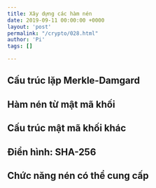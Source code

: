 ```yaml
---
title: Xây dựng các hàm nén
date: 2019-09-11 00:00:00 +0000
layout: 'post'
permalink: "/crypto/028.html"
author: 'Pi'
tags: []

---
```


## Cấu trúc lặp Merkle-Damgard

## Hàm nén từ mật mã khối

## Cấu trúc mật mã khối khác

## Điển hình: SHA-256

## Chức năng nén có thể cung cấp